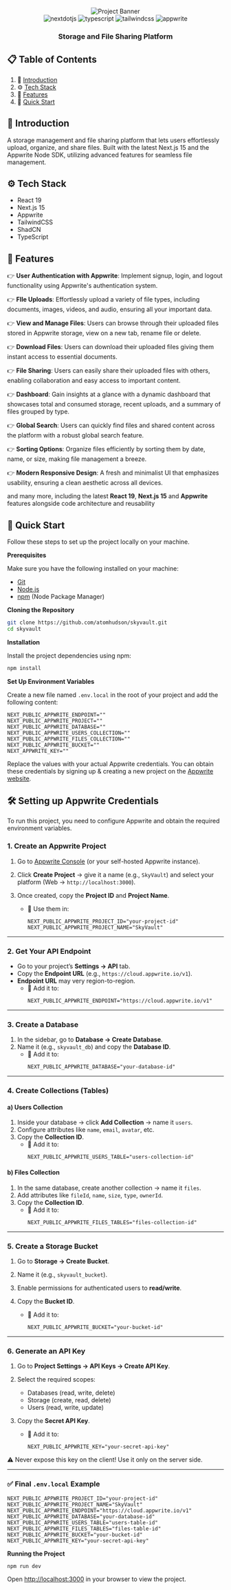 <div align="center">
<br />
<img src="public/readme/hero.png" alt="Project Banner">
<br />

<div>
    <img src="https://img.shields.io/badge/-Next_JS-black?style=for-the-badge&logoColor=white&logo=nextdotjs&color=000000" alt="nextdotjs" />
    <img src="https://img.shields.io/badge/-TypeScript-black?style=for-the-badge&logoColor=white&logo=typescript&color=3178C6" alt="typescript" />
    <img src="https://img.shields.io/badge/-Tailwind_CSS-black?style=for-the-badge&logoColor=white&logo=tailwindcss&color=06B6D4" alt="tailwindcss" />
    <img src="https://img.shields.io/badge/-Appwrite-black?style=for-the-badge&logoColor=white&logo=appwrite&color=FD366E" alt="appwrite" />
</div>

<h3 align="center">Storage and File Sharing Platform</h3>
</div>

## 📋 <a name="table">Table of Contents</a>
1. 🤖 [Introduction](#introduction)
2. ⚙️ [Tech Stack](#tech-stack)
3. 🔋 [Features](#features)
4. 🤸 [Quick Start](#quick-start)

## <a name="introduction">🤖 Introduction</a>

A storage management and file sharing platform that lets users effortlessly upload, organize, and share files. Built with the latest Next.js 15 and the Appwrite Node SDK, utilizing advanced features for seamless file management.

## <a name="tech-stack">⚙️ Tech Stack</a>

- React 19
- Next.js 15
- Appwrite
- TailwindCSS
- ShadCN
- TypeScript

## <a name="features">🔋 Features</a>

👉 **User Authentication with Appwrite**: Implement signup, login, and logout functionality using Appwrite's authentication system.

👉 **FIle Uploads**: Effortlessly upload a variety of file types, including documents, images, videos, and audio, ensuring all your important data.

👉 **View and Manage Files**: Users can browse through their uploaded files stored in Appwrite storage, view on a new tab, rename file or delete.

👉 **Download Files**: Users can download their uploaded files giving them instant access to essential documents.

👉 **File Sharing**: Users can easily share their uploaded files with others, enabling collaboration and easy access to important content.

👉 **Dashboard**: Gain insights at a glance with a dynamic dashboard that showcases total and consumed storage, recent uploads, and a summary of files grouped by type.

👉 **Global Search**: Users can quickly find files and shared content across the platform with a robust global search feature.

👉 **Sorting Options**: Organize files efficiently by sorting them by date, name, or size, making file management a breeze.

👉 **Modern Responsive Design**: A fresh and minimalist UI that emphasizes usability, ensuring a clean aesthetic across all devices.

and many more, including the latest **React 19**, **Next.js 15** and **Appwrite** features alongside code architecture and
reusability

## <a name="quick-start">🤸 Quick Start</a>

Follow these steps to set up the project locally on your machine.

**Prerequisites**

Make sure you have the following installed on your machine:

- [Git](https://git-scm.com/)
- [Node.js](https://nodejs.org/en)
- [npm](https://www.npmjs.com/) (Node Package Manager)

**Cloning the Repository**

```bash
git clone https://github.com/atomhudson/skyvault.git
cd skyvault
```

**Installation**

Install the project dependencies using npm:

```bash
npm install
```

**Set Up Environment Variables**

Create a new file named `.env.local` in the root of your project and add the following content:

```env
NEXT_PUBLIC_APPWRITE_ENDPOINT=""
NEXT_PUBLIC_APPWRITE_PROJECT=""
NEXT_PUBLIC_APPWRITE_DATABASE=""
NEXT_PUBLIC_APPWRITE_USERS_COLLECTION=""
NEXT_PUBLIC_APPWRITE_FILES_COLLECTION=""
NEXT_PUBLIC_APPWRITE_BUCKET=""
NEXT_APPWRITE_KEY=""
```

Replace the values with your actual Appwrite credentials. You can obtain these credentials by signing up &
creating a new project on the [Appwrite website](https://appwrite.io/).

## 🛠️ Setting up Appwrite Credentials

To run this project, you need to configure Appwrite and obtain the required environment variables.

### 1. Create an Appwrite Project

1. Go to [Appwrite Console](https://cloud.appwrite.io/) (or your self-hosted Appwrite instance).
2. Click **Create Project** → give it a name (e.g., `SkyVault`) and select your platform (Web → `http://localhost:3000`).
3. Once created, copy the **Project ID** and **Project Name**.

    * 🔑 Use them in:

      ```env
      NEXT_PUBLIC_APPWRITE_PROJECT_ID="your-project-id"
      NEXT_PUBLIC_APPWRITE_PROJECT_NAME="SkyVault"
      ```

---

### 2. Get Your API Endpoint

* Go to your project’s **Settings → API** tab.
* Copy the **Endpoint URL** (e.g., `https://cloud.appwrite.io/v1`).
* **Endpoint URL** may very region-to-region.
    * 🔑 Add it to:
      ```env
      NEXT_PUBLIC_APPWRITE_ENDPOINT="https://cloud.appwrite.io/v1"
      ```
---

### 3. Create a Database
1. In the sidebar, go to **Database → Create Database**.
2. Name it (e.g., `skyvault_db`) and copy the **Database ID**.
    * 🔑 Add it to:
      ```env
      NEXT_PUBLIC_APPWRITE_DATABASE="your-database-id"
      ```
---

### 4. Create Collections (Tables)

#### a) Users Collection
1. Inside your database → click **Add Collection** → name it `users`.
2. Configure attributes like `name`, `email`, `avatar`, etc.
3. Copy the **Collection ID**.
    * 🔑 Add it to:
      ```env
      NEXT_PUBLIC_APPWRITE_USERS_TABLE="users-collection-id"
      ```
#### b) Files Collection
1. In the same database, create another collection → name it `files`.
2. Add attributes like `fileId`, `name`, `size`, `type`, `ownerId`.
3. Copy the **Collection ID**.
    * 🔑 Add it to:
      ```env
      NEXT_PUBLIC_APPWRITE_FILES_TABLES="files-collection-id"
      ```
---
### 5. Create a Storage Bucket
1. Go to **Storage → Create Bucket**.
2. Name it (e.g., `skyvault_bucket`).
3. Enable permissions for authenticated users to **read/write**.
4. Copy the **Bucket ID**.

    * 🔑 Add it to:

      ```env
      NEXT_PUBLIC_APPWRITE_BUCKET="your-bucket-id"
      ```

---

### 6. Generate an API Key

1. Go to **Project Settings → API Keys → Create API Key**.
2. Select the required scopes:

    * Databases (read, write, delete)
    * Storage (create, read, delete)
    * Users (read, write, update)
3. Copy the **Secret API Key**.

    * 🔑 Add it to:

      ```env
      NEXT_PUBLIC_APPWRITE_KEY="your-secret-api-key"
      ```

⚠️ Never expose this key on the client! Use it only on the server side.

---

### ✅ Final `.env.local` Example

```env
NEXT_PUBLIC_APPWRITE_PROJECT_ID="your-project-id"
NEXT_PUBLIC_APPWRITE_PROJECT_NAME="SkyVault"
NEXT_PUBLIC_APPWRITE_ENDPOINT="https://cloud.appwrite.io/v1"
NEXT_PUBLIC_APPWRITE_DATABASE="your-database-id"
NEXT_PUBLIC_APPWRITE_USERS_TABLE="users-table-id"
NEXT_PUBLIC_APPWRITE_FILES_TABLES="files-table-id"
NEXT_PUBLIC_APPWRITE_BUCKET="your-bucket-id"
NEXT_PUBLIC_APPWRITE_KEY="your-secret-api-key"
```
**Running the Project**

```bash
npm run dev
```

Open [http://localhost:3000](http://localhost:3000) in your browser to view the project.
